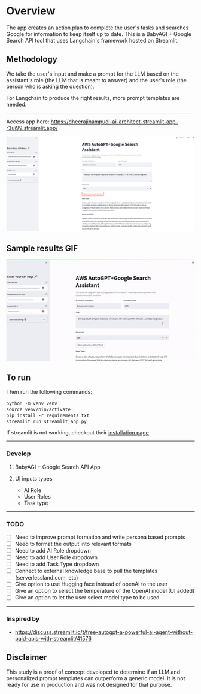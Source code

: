 # Overview

The app creates an action plan to complete the user's tasks and searches Google for information to keep itself up to date.
This is a BabyAGI + Google Search API tool that uses Langchain's framework hosted on Streamlit.

## Methodology

We take the user's input and make a prompt for the LLM based on the assistant's role (the LLM that is meant to answer) and the user's role (the person who is asking the question).

For Langchain to produce the right results, more prompt templates are needed.

---
Access app here: https://dheerajinampudi-ai-architect-streamlit-app-r3ui99.streamlit.app/

<img width="1728" alt="image" src="src/assets/example-screenshot/running_assistant_screenshot.png">

## Sample results GIF

![](https://github.com/dheerajinampudi/ai-architect/blob/master/src/assets/example-screenshot/AutoGPT_results.gif)

## To run

Then run the following commands:

```
python -m venv venv
source venv/bin/activate
pip install -r requirements.txt
streamlit run streamlit_app.py

```

If streamlit is not working, checkout their [installation page](https://docs.streamlit.io/library/get-started/installation)

---

### Develop

1. BabyAGI + Google Search API App

2. UI inputs types
   - AI Role
   - User Roles
   - Task type

---

### TODO

- [ ] Need to improve prompt formation and write persona based prompts
- [ ] Need to format the output into relevant formats
- [ ] Need to add AI Role dropdown
- [ ] Need to add User Role dropdown
- [ ] Need to add Task Type dropdown
- [ ] Connect to external knowledge base to pull the templates (serverlessland.com, etc)
- [ ] Give option to use Hugging face instead of openAI to the user
- [ ] Give an option to select the temperature of the OpenAI model (UI added)
- [ ] Give an option to let the user select model type to be used

---
### Inspired by

- https://discuss.streamlit.io/t/free-autogpt-a-powerful-ai-agent-without-paid-apis-with-streamlit/41576

## Disclaimer

This study is a proof of concept developed to determine if an LLM and personalized prompt templates can outperform a generic model. It is not ready for use in production and was not designed for that purpose.
